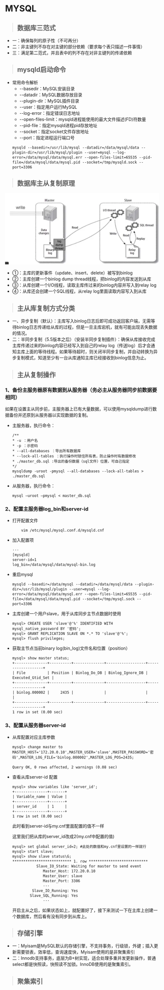 # MYSQL

> ## 数据库三范式

- 一：确保每列的原子性（不可再分）
- 二：非主键列不存在对主键的部分依赖（要求每个表只描述一件事情）
- 三：满足第二范式，并且表中的列不存在对非主键列的传递依赖

> ## mysqld启动命令
- 常用命令解析
    - --basedir：MySQL安装目录
    - --datadir：MySQL数据存放目录
    - --plugin-dir：MySQL插件目录
    - --user：指定用户运行MySQL
    - --log-error：指定错误日志地址
    - --open-files-limit：mysqld进程能使用的最大文件描述(FD)符数量
    - --pid-file：指定mysqld进程pid存放地址
    - --socket：指定socket文件存放地址
    - --port：指定进程运行端口号
    ```
    mysqld --basedir=/usr/lib/mysql --datadir=/data/mysql/data --plugin-dir=/usr/lib/mysql/plugin --user=mysql --log-error=/data/mysql/data/mysql.err --open-files-limit=65535 --pid-file=/data/mysql/data/mysql.pid --socket=/tmp/mysqld.sock --port=3306
    ```

> ## 数据库主从复制原理

![流程图](../../images/ms.jpg)
- ①：主库的更新事件（update、insert、delete）被写到binlog
- ②：主库创建一个binlog dump thread线程，把binlog的内容发送到从库
- ③：从库创建一个I/O线程，读取主库传过来的binlog内容并写入到relay log
- ④：从库还会创建一个SQL线程，从relay log里面读取内容写入到从库

> ## 主从库复制方式分类

- 一、异步复制（默认）：主库写入binlog日志后即可成功返回客户端，无需等待binlog日志传递给从库的过程，但是一旦主库宕机，就有可能出现丢失数据的情况。
- 二：半同步复制（5.5版本之后）（安装半同步复制插件）：确保从库接收完成主库传递过来的binlog内容已经写入到自己的relay log（传送log）后才会通知主库上面的等待线程。如果等待超时，则关闭半同步复制，并自动转换为异步复制模式，知道至少有一台从库通知主库已经接收到binlog信息为止。

> ## 主从复制操作

### 1、备份主服务器原有数据到从服务器（务必主从服务器同步前数据要相同）

如果在设置主从同步前，主服务器上已有大量数据，可以使用mysqldump进行数据备份并还原到从服务器以实现数据的复制。

- 主服务器，执行命令：
    ```
    /**
    * -u ：用户名
    * -p ：示密码
    * --all-databases ：导出所有数据库
    * --lock-all-tables ：执行操作时锁住所有表，防止操作时有数据修改
    * ./master_db.sql :导出的备份数据（sql文件）位置，可自己指定
    */
    mysqldump -uroot -pmysql --all-databases --lock-all-tables > ./master_db.sql
    ```
- 从服务器，执行命令：
    ```
    mysql –uroot –pmysql < master_db.sql
    ```
### 2、配置主服务器log_bin和server-id
    
- 打开配置文件
    ```
        vim /etc/mysql/mysql.conf.d/mysqld.cnf
    ```

- 加入配置项
    ```
    ···
    [mysqld]
    server-id=1
    log_bin=/data/mysql/data/mysql-bin.log
    ```

- 重启mysql
    ```
    mysqld --basedir=/data/mysql --datadir=/data/mysql/data --plugin-dir=/usr/lib/mysql/plugin --user=mysql --log-error=/data/mysql/data/mysql.err --open-files-limit=65535 --pid-file=/data/mysql/data/mysql.pid --socket=/tmp/mysql.sock --port=3306
    ```
- 主库创建一个用户slave，用于从库同步主节点数据时使用
    ```
    mysql> CREATE USER 'slave'@'%' IDENTIFIED WITH mysql_native_password BY '密码';
    mysql> GRANT REPLICATION SLAVE ON *.* TO 'slave'@'%';
    mysql> flush privileges;
    ```

- 获取主节点当前binary log(bin_log)文件名和位置（position）
    ```
    mysql> show master status;
    +---------------+----------+--------------+------------------+-------------------+
    | File          | Position | Binlog_Do_DB | Binlog_Ignore_DB | Executed_Gtid_Set |
    +---------------+----------+--------------+------------------+-------------------+
    | binlog.000002 |     2435 |              |                  |                   |
    +---------------+----------+--------------+------------------+-------------------+
    1 row in set (0.00 sec)
    ```
### 3、配置从服务器server-id
- 从库配置对应主库参数
    ```
    mysql> change master to MASTER_HOST='172.20.0.10',MASTER_USER='slave',MASTER_PASSWORD='密码',MASTER_LOG_FILE='binlog.000002',MASTER_LOG_POS=2435;

    Query OK, 0 rows affected, 2 warnings (0.08 sec)
    ```
- 查看从库server-id 配置
    ```
    mysql> show variables like 'server_id';
    +---------------+-------+
    | Variable_name | Value |
    +---------------+-------+
    | server_id     | 1     |
    +---------------+-------+
    1 row in set (0.00 sec)
    ```
    此时看到server-id与my.cnf里面配置的值不一样

    这里我们把从库的server_id改成2(my.cnf中配置的值)
    ```
    mysql> set global server_id=2; #此处的数值和my.cnf里设置的一样就行 
    mysql> start slave;
    mysql> show slave status\G;
    *************************** 1. row ***************************
               Slave_IO_State: Waiting for master to send event
                  Master_Host: 172.20.0.10
                  Master_User: slave
                  Master_Port: 3306
                  ···
             Slave_IO_Running: Yes
            Slave_SQL_Running: Yes
                  ···
    ```
    开启主从之后，如果状态如上，就配置好了，接下来测试一下在主库上创建一个数据库，然后看有没有同步到从库上。
    

> ## 存储引擎

- 一：Myisam是MySQL默认的存储引擎，不支持事务，行级锁，外键；插入更新需要锁表，效率低，查询速度快，Myisam使用的是非聚集索引
- 二：Innodb支持事务，底层为B+树实现，适合处理多重并发更新操作，普通select都是快照读，快照读不加锁。InnoDB使用的是聚集索引。

> ## 聚集索引

